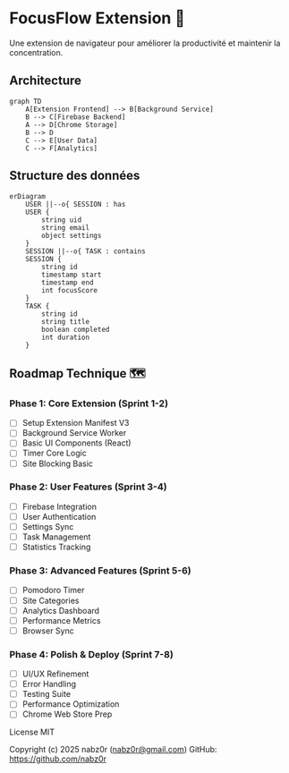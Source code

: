 # FocusFlow Extension 🎯

Une extension de navigateur pour améliorer la productivité et maintenir la concentration.

## Architecture

```mermaid
graph TD
    A[Extension Frontend] --> B[Background Service]
    B --> C[Firebase Backend]
    A --> D[Chrome Storage]
    B --> D
    C --> E[User Data]
    C --> F[Analytics]
```

## Structure des données

```mermaid
erDiagram
    USER ||--o{ SESSION : has
    USER {
        string uid
        string email
        object settings
    }
    SESSION ||--o{ TASK : contains
    SESSION {
        string id
        timestamp start
        timestamp end
        int focusScore
    }
    TASK {
        string id
        string title
        boolean completed
        int duration
    }
```

## Roadmap Technique 🗺️

### Phase 1: Core Extension (Sprint 1-2)
- [ ] Setup Extension Manifest V3
- [ ] Background Service Worker
- [ ] Basic UI Components (React)
- [ ] Timer Core Logic
- [ ] Site Blocking Basic

### Phase 2: User Features (Sprint 3-4)
- [ ] Firebase Integration
- [ ] User Authentication
- [ ] Settings Sync
- [ ] Task Management
- [ ] Statistics Tracking

### Phase 3: Advanced Features (Sprint 5-6)
- [ ] Pomodoro Timer
- [ ] Site Categories
- [ ] Analytics Dashboard
- [ ] Performance Metrics
- [ ] Browser Sync

### Phase 4: Polish & Deploy (Sprint 7-8)
- [ ] UI/UX Refinement
- [ ] Error Handling
- [ ] Testing Suite
- [ ] Performance Optimization
- [ ] Chrome Web Store Prep

License
MIT

Copyright (c) 2025 nabz0r (nabz0r@gmail.com)
GitHub: https://github.com/nabz0r
